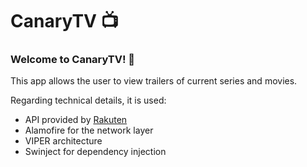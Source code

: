 # CanaryTV 📺

### Welcome to CanaryTV! 🎊

This app allows the user to view trailers of current series and movies.

Regarding technical details, it is used:
* API provided by [Rakuten](https://rakuten.es/)
* Alamofire for the network layer
* VIPER architecture
* Swinject for dependency injection
